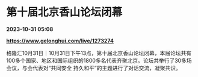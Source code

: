 # 第十届北京香山论坛闭幕

**2023-10-31 05:08**

**https://www.gelonghui.com/live/1273274**

格隆汇10月31日｜10月31日下午13点，第十届北京香山论坛闭幕，本届论坛共有100多个国家、地区和国际组织的1800多名代表齐聚北京。论坛共举行了30多场会议，与会代表对“共同安全 持久和平”的主题进行了对话交流，凝聚共识。